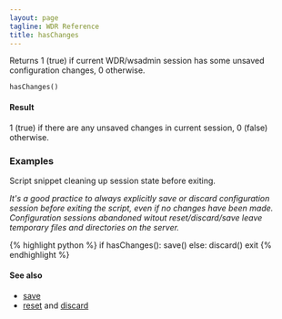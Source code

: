 ```yaml
---
layout: page
tagline: WDR Reference
title: hasChanges
---
```


Returns 1 (true) if current WDR/wsadmin session has some unsaved configuration changes, 0 otherwise.

    hasChanges()

#### Result

1 (true) if there are any unsaved changes in current session, 0 (false) otherwise.

### Examples

Script snippet cleaning up session state before exiting.

_It's a good practice to always explicitly save or discard configuration session before exiting the script, even if no changes have been made. Configuration sessions abandoned witout reset/discard/save leave temporary files and directories on the server._

{% highlight python %}
if hasChanges():
    save()
else:
    discard()
exit
{% endhighlight %}

#### See also

* [save](wdr.config.save.html)
* [reset](wdr.config.reset) and [discard](wdr.config.discard.html)
